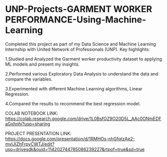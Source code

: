 # UNP-Projects-GARMENT WORKER PERFORMANCE-Using-Machine-Learning 

Completed this project as part of my Data Science and Machine Learning Internship with United Network of Professionals (UNP). Key highlights:

1.Studied and Analyzed the Garment worker productivity dataset to applying ML models and present my insights.

2.Performed various Exploratory Data Analysis to understand the data and compare the variables.

3.Experimented with different Machine Learning algorithms, Linear Regression.

4.Compared the results to recommend the best regression model.

COLAB NOTEBOOK LINK:
https://colab.research.google.com/drive/1L0BsfOZ9O20D5L_AAc0ONmEDFaGxhnhi?usp=sharing

PROJECT PRESENTATION LINK:
https://docs.google.com/presentation/d/1RMHOs-nhGfqtzAe2-mylJIZhFrpyCWTJ/edit?usp=drivesdk&ouid=114202744785086239227&rtpof=true&sd=true
